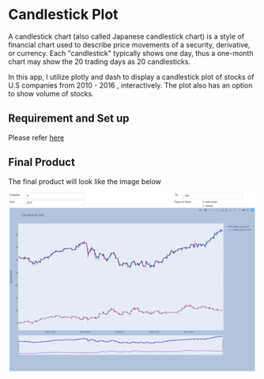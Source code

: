 # Candlestick Plot

A candlestick chart (also called Japanese candlestick chart) is a style of financial chart used to describe price movements of a security, derivative, or currency. Each "candlestick" typically shows one day, thus a one-month chart may show the 20 trading days as 20 candlesticks.

In this app, I utilize plotly and dash to display a candlestick plot of stocks of U.S companies from 2010 - 2016 , interactively. The plot also has an option to show volume of stocks.

## Requirement and Set up

Please refer [here]()

## Final Product

The final product will look like the image below

![candlestickplot](/images/final_plot.png)